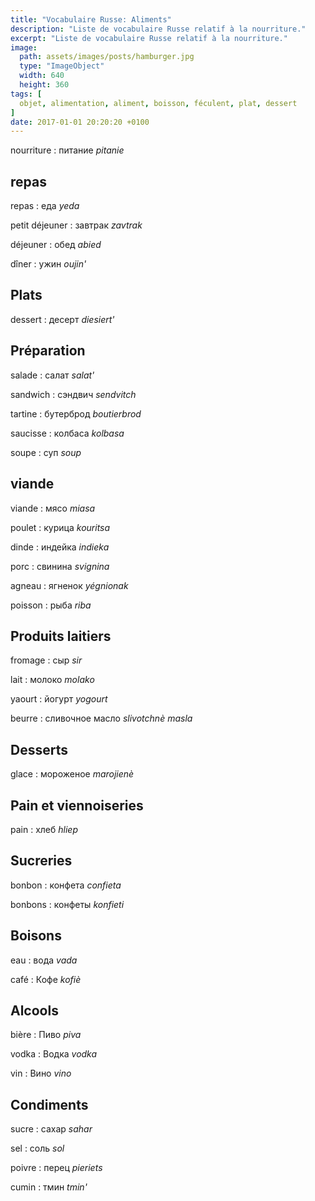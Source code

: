 ```yaml
---
title: "Vocabulaire Russe: Aliments"
description: "Liste de vocabulaire Russe relatif à la nourriture."
excerpt: "Liste de vocabulaire Russe relatif à la nourriture."
image:
  path: assets/images/posts/hamburger.jpg
  type: "ImageObject"
  width: 640
  height: 360
tags: [
  objet, alimentation, aliment, boisson, féculent, plat, dessert
]
date: 2017-01-01 20:20:20 +0100
---
```


nourriture
: питание
*pitanie*

## repas

repas
: еда
*yeda*

petit déjeuner
: завтрак
*zavtrak*

déjeuner
: обед
*abied*

dîner
: ужин
*oujin'*


## Plats

dessert
: десерт
*diesiert'*


## Préparation

salade
: салат
*salat'*

sandwich
: сэндвич
*sendvitch*

tartine
: бутерброд
*boutierbrod*

saucisse
: колбаса
*kolbasa*

soupe
: суп
*soup*


## viande

viande
: мясо
*miasa*

poulet
: курица
*kouritsa*

dinde
: индейка
*indieka*

porc
: свинина
*svignina*

agneau
: ягненок
*yégnionak*

poisson
: рыба
*riba*


## Produits laitiers

fromage
: сыр
*sir*

lait
: молоко
*molako*

yaourt
: йогурт
*yogourt*

beurre
: сливочное масло
*slivotchnè masla*


## Desserts

glace
: мороженое
*marojienè*


## Pain et viennoiseries

pain
: хлеб
*hliep*


## Sucreries

bonbon
: конфета
*confieta*

bonbons
: конфеты
*konfieti*


## Boisons

eau
: вода
*vada*

café
: Кофе
*kofiè*


## Alcools

bière
: Пиво
*piva*

vodka
: Водка
*vodka*

vin
: Вино
*vino*


## Condiments

sucre
: сахар
*sahar*

sel
: соль
*sol*

poivre
: перец
*pieriets*

cumin
: тмин
*tmin'*
